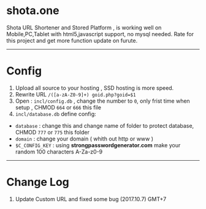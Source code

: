 # shota.one
Shota URL Shortener and Stored Platform , is working well on Mobile,PC,Tablet with html5,javascript support, no mysql needed.
Rate for this project and get more function update on furute.
____________________________________
# Config
1. Upload all source to your hosting , SSD hosting is more speed.
1. Rewrite URL `/([a-zA-Z0-9]+) goid.php?goid=$1`
1. Open : `incl/config.db` , change the number to `0`, only frist time when setup , CHMOD `664` or `666` this file
1. `incl/database.db` define config:
* `database` : change this and change name of folder to protect database, CHMOD `777` or `775` this folder
* `domain` : change your domain ( whith out http or www )
* `$C_CONFIG_KEY` : using **strongpasswordgenerator.com** make your random 100 characters A-Za-z0-9
____________________________________
# Change Log
1. Update Custom URL and fixed some bug (2017.10.7) GMT+7